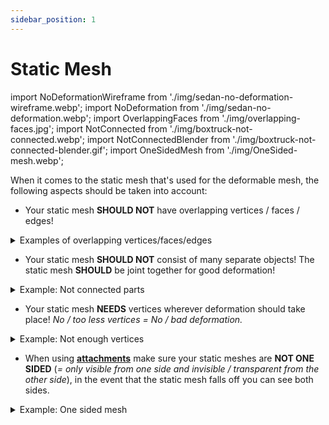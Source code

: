 ```yaml
---
sidebar_position: 1
---
```


# Static Mesh

import NoDeformationWireframe from './img/sedan-no-deformation-wireframe.webp';
import NoDeformation from './img/sedan-no-deformation.webp';
import OverlappingFaces from './img/overlapping-faces.jpg';
import NotConnected from './img/boxtruck-not-connected.webp';
import NotConnectedBlender from './img/boxtruck-not-connected-blender.gif';
import OneSidedMesh from './img/OneSided-mesh.webp';

When it comes to the static mesh that's used for the deformable mesh, the following aspects should be taken into account:

- Your static mesh **SHOULD NOT** have overlapping vertices / faces / edges!
<details>
    <summary>Examples of overlapping vertices/faces/edges</summary>
    <img src={OverlappingFaces} />
    <a href="https://www.youtube.com/watch?v=Aclg2unKbyY"><img src="https://i.ytimg.com/vi/Aclg2unKbyY/maxresdefault.jpg" /></a>
</details>

- Your static mesh **SHOULD NOT** consist of many separate objects! The static mesh **SHOULD** be joint together for good deformation!
<details>
    <summary>Example: Not connected parts</summary>
    <img src={NotConnected} />
    The numberplate is being "pushed into" the back of this vehicle. Why? Because it's not connected to the back of the vehicle:
    <img src={NotConnectedBlender} style={{width: 400}} />
</details>

- Your static mesh **NEEDS** vertices wherever deformation should take place! *No / too less vertices = No / bad deformation.*
<details>
    <summary>Example: Not enough vertices</summary>
    <img src={NoDeformation} />
    That part of the mesh only has 4 vertices and that is not enough for any deformation!
    <img src={NoDeformationWireframe} />
</details>

- When using [**attachments**](../../advanced-guides/attachments.md) make sure your static meshes are **NOT ONE SIDED** (*= only visible from one side and invisible / transparent from the other side*), in the event that the static mesh falls off you can see both sides.
<details>
    <summary>Example: One sided mesh</summary>
    <img src={OneSidedMesh} />
</details>